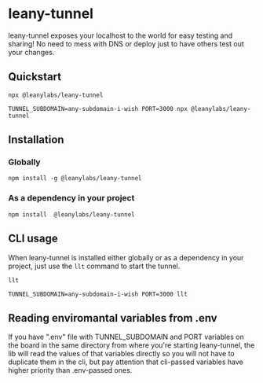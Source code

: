 # leany-tunnel

leany-tunnel exposes your localhost to the world for easy testing and sharing! No need to mess with DNS or deploy just to have others test out your changes.

## Quickstart

```
npx @leanylabs/leany-tunnel
```

```
TUNNEL_SUBDOMAIN=any-subdomain-i-wish PORT=3000 npx @leanylabs/leany-tunnel
```

## Installation

### Globally

```
npm install -g @leanylabs/leany-tunnel
```

### As a dependency in your project

```
npm install  @leanylabs/leany-tunnel
```

## CLI usage

When leany-tunnel is installed either globally or as a dependency in your project, just use the `llt` command to start the tunnel.

```
llt
```

```
TUNNEL_SUBDOMAIN=any-subdomain-i-wish PORT=3000 llt
```

## Reading enviromantal variables from .env

If you have ".env" file with TUNNEL_SUBDOMAIN and PORT variables on the board in the same directory from where you're starting leany-tunnel, the lib will read the values of that variables directly so you will not have to duplicate them in the cli, but pay attention that cli-passed variables have higher priority than .env-passed ones.
